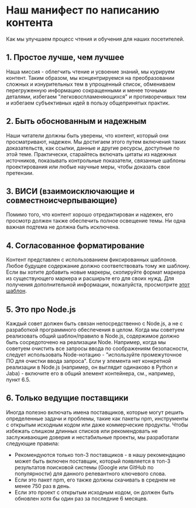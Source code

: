 # Наш манифест по написанию контента

Как мы улучшаем процесс чтения и обучения для наших посетителей.

## 1. Простое лучше, чем лучшее

Наша миссия - облегчить чтение и усвоение знаний, мы курируем контент. Таким образом, мы концентрируемся на преобразовании сложных и изнурительных тем в упрощенный список, обмениваем перегруженную информацию сокращенными и менее точными деталями, избегаем "легковоспламеняющихся" и противоречивых тем и избегаем субъективных идей в пользу общепринятых практик.

## 2. Быть обоснованным и надежным

Наши читатели должны быть уверены, что контент, который они просматривают, надежен. Мы достигаем этого путем включения таких доказательств, как ссылки, данные и другие ресурсы, доступные по этой теме. Практически, старайтесь включать цитаты из надежных источников, показывать контрольные показатели, связанные шаблоны проектирования или любые научные меры, чтобы доказать свои претензии.

## 3. ВИСИ (взаимоисключающие и совместноисчерпывающие)

Помимо того, что контент хорошо отредактирован и надежен, его просмотр должен также обеспечить полное освещение темы. Ни одна важная подтема не должна быть исключена.

## 4. Согласованное форматирование

Контент представлен с использованием фиксированных шаблонов. Любое будущее содержание должно соответствовать тому же шаблону. Если вы хотите добавить новые маркеры, скопируйте формат маркера из существующего маркера и расширьте его для своих нужд. Для получения дополнительной информации, пожалуйста, просмотрите [этот шаблон](https://github.com/goldbergyoni/nodebestpractices/blob/master/sections/template.md).

## 5. Это про Node.js

Каждый совет должен быть связан непосредственно с Node.js, а не с разработкой программного обеспечения в целом. Когда мы советуем реализовать общий шаблон/правило в Node.js, содержимое должно быть сосредоточено на реализации Node. Например, когда мы советуем очистить все запросы ввода по соображениям безопасности, следует использовать Node-нотацию - "используйте промежуточное ПО для очистки ввода запроса". Если у элемента нет конкретной реализации в Node.js (например, он выглядит одинаково в Python и Jaba) - включите его в общий элемент контейнера, см., например, пункт 6.5.

## 6. Только ведущие поставщики

Иногда полезно включать имена поставщиков, которые могут решить определенные задачи и проблемы, такие как пакеты npm, инструменты с открытым исходным кодом или даже коммерческие продукты. Чтобы избежать слишком длинных списков или рекомендовать не заслуживающие доверия и нестабильные проекты, мы разработали следующие правила:

- Рекомендуются только топ-3 поставщиков - в нашу рекомендацию может быть включен поставщик, который появляется в топ-3 результатов поисковой системы (Google или GitHub по популярности) для данного релевантного ключевого слова.
- Если это пакет npm, его также должны скачивать в среднем не менее 750 раз в день.
- Если это проект с открытым исходным кодом, он должен быть обновлен хотя бы один раз за последние 6 месяцев.
